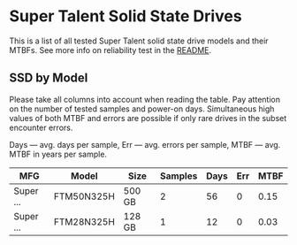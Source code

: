 Super Talent Solid State Drives
===============================

This is a list of all tested Super Talent solid state drive models and their MTBFs. See
more info on reliability test in the [README](https://github.com/linuxhw/SMART).

SSD by Model
------------

Please take all columns into account when reading the table. Pay attention on the
number of tested samples and power-on days. Simultaneous high values of both MTBF
and errors are possible if only rare drives in the subset encounter errors.

Days — avg. days per sample,
Err  — avg. errors per sample,
MTBF — avg. MTBF in years per sample.

| MFG       | Model              | Size   | Samples | Days  | Err   | MTBF   |
|-----------|--------------------|--------|---------|-------|-------|--------|
| Super ... | FTM50N325H         | 500 GB | 2       | 56    | 0     | 0.15   |
| Super ... | FTM28N325H         | 128 GB | 1       | 12    | 0     | 0.03   |
